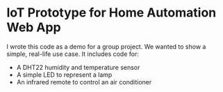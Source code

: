 # IoT Prototype for Home Automation Web App

I wrote this code as a demo for a group project. We wanted to show a simple, real-life use case. It includes code for:

- A DHT22 humidity and temperature sensor  
- A simple LED to represent a lamp  
- An infrared remote to control an air conditioner  
